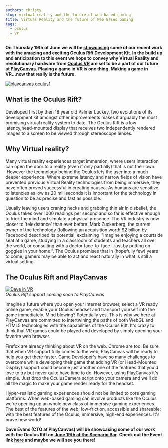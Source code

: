 ```yaml
---
authors: christy
slug: virtual-reality-and-the-future-of-web-based-gaming
title: Virtual Reality and the future of Web Based Gaming
tags:
  - oculus
  - vr
---
```


**On Thursday 19th of June we will be [showcasing](https://www.meetup.com/London-Indie-Game-Developers/events/185608412/) some of our recent work with the amazing and exciting Oculus Rift Development Kit. In the build up and anticipation to this event we hope to convey why Virtual Reality and revolutionary hardware from [Oculus VR](https://en.wikipedia.org/wiki/Reality_Labs) are set to be a part of our future at [PlayCanvas](https://playcanvas.com). Playing a game in VR is one thing. Making a game in VR...now that really is the future.**

[![playcanvas oculus1](/img/playcanvas-oculus1.jpg)](/img/playcanvas-oculus1.jpg)

## What is the Oculus Rift?

Developed first by then 18 year old Palmer Luckey, two evolutions of its development kit amongst other improvements makes it arguably the most promising virtual reality system to date. The Oculus Rift is a low latency,head-mounted display that receives two independently rendered images to a screen to be viewed through stereoscope lenses.

## Why Virtual reality?

Many virtual reality experiences target immersion, where users interaction can open the door to a reality (even if only partially) that is not their own.  However the technology behind the Oculus lets the user into a much deeper experience. Where extreme latency and narrow fields of vision have prevented previous Virtual Reality technologies from being immersive, they have often proved successful in creating nausea. As humans are sensitive to latencies as low as 20 milliseconds it is important for the technology in question to be as precise and fast as possible.

Usually leaving users craning necks and grabbing thin air in disbelief, the Oculus takes over 1000 readings per second and so far is effective enough to trick the mind and simulate a physical presence. The VR industry is now closer to 'telexistance' than ever before. Mark Zuckerberg, the current owner of the technology (following an acquisition worth $2 billion by Facebook) described its potential, exclaiming  "Imagine enjoying a courtside seat at a game, studying in a classroom of students and teachers all over the world, or consulting with a doctor face-to-face—just by putting on goggles in your home.”. The Oculus promises that in (hopefully few) years to come, gamers may be able to act and react naturally in what is still a virtual setting.

## The Oculus Rift and PlayCanvas

[![Dave in VR](/img/dave-vr.jpg)](/img/dave-vr.jpg)  
_Oculus Rift support coming soon to PlayCanvas_

Imagine a future where you open your Internet browser, select a VR ready online game, enable your Oculus headset and transport yourself into the game immediately. Mind blowing? Potentially yes. This is why we here at PlayCanvas are committed to intertwining the paths of both WebGL and HTML5 technologies with the capabilities of the Oculus Rift. It's crazy to think that VR games could be played and developed by simply opening your favorite web browser.

Firefox are already thinking about VR on the web. Chrome are too. Be sure that when VR support fully comes to the web, PlayCanvas will be ready to help you get there faster. Game Developer's have so many challenges to overcome while developing their game that adding VR (or Head-Mounted Display) support could become just another one of the features that you'd love to try but never quite have time to do. However, using PlayCanvas it's simple. Just drop the OculusCamera script onto your camera and we'll do all the magic to make your game render ready for the headset.

Hyper-realistic gaming experiences should not be limited to core gaming platforms. When web-based gaming can involve products like the Oculus we're opening up an whole new class of immersive gaming experiences. The best of the features of the web; low-friction, accessible and shareable; with the best features of the Oculus, immersive, high-end experiences. It's brave new world!

**Dave Evans (CTO at PlayCanvas) will be showcasing some of our work with the Oculus Rift on [June 19th at the Scenario Bar](https://www.meetup.com/London-Indie-Game-Developers/events/185608412/).** **Check out the Event link [here](https://www.meetup.com/London-Indie-Game-Developers/events/185608412/) and maybe we will see you there!**
